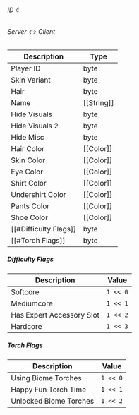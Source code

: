 ###### ID 4
###### Server <-> Client
| Description | Type |
|-------------|------|
| Player ID             | byte |
| Skin Variant          | byte |
| Hair                  | byte |
| Name                  | [[String]] |
| Hide Visuals          | byte |
| Hide Visuals 2        | byte |
| Hide Misc             | byte |
| Hair Color            | [[Color]] |
| Skin Color            | [[Color]] |
| Eye Color             | [[Color]] |
| Shirt Color           | [[Color]] |
| Undershirt Color      | [[Color]] |
| Pants Color           | [[Color]] |
| Shoe Color            | [[Color]] |
| [[#Difficulty Flags]] | byte |
| [[#Torch Flags]]      | byte |

##### Difficulty Flags
| Description | Value |
|-------------|------|
| Softcore                  | `1 << 0` |
| Mediumcore                | `1 << 1` |
| Has Expert Accessory Slot | `1 << 2` |
| Hardcore                  | `1 << 3` |

##### Torch Flags
| Description | Value |
|-------------|-------|
| Using Biome Torches    | `1 << 0` |
| Happy Fun Torch Time   | `1 << 1` |
| Unlocked Biome Torches | `1 << 2` |